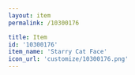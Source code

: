 ```yaml
---
layout: item
permalink: /10300176

title: Item
id: '10300176'
item_name: 'Starry Cat Face'
icon_url: 'customize/10300176.png'
---
```

